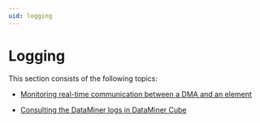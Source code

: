 ```yaml
---
uid: logging
---
```


# Logging

This section consists of the following topics:

- [Monitoring real-time communication between a DMA and an element](xref:Monitoring_real-time_communication_between_a_DMA_and_an_element#monitoring-real-time-communication-between-a-dma-and-an-element)

- [Consulting the DataMiner logs in DataMiner Cube](xref:Consulting_the_DataMiner_logs_in_DataMiner_Cube)
